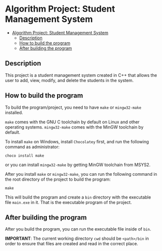 Algorithm Project: Student Management System
============================================

- [Algorithm Project: Student Management System](#algorithm-project-student-management-system)
  - [Description](#description)
  - [How to build the program](#how-to-build-the-program)
  - [After building the program](#after-building-the-program)

Description
-----------
This project is a student management system created in C++ that
allows the user to add, view, modify, and delete the students in the system.

How to build the program
------------------------
To build the program/project, you need to have `make` or `mingw32-make` installed.

`make` comes with the GNU C toolchain by default on Linux and other operating systems.
`mingw32-make` comes with the MinGW toolchain by default.

To install `make` on Windows, install `Chocolatey` first, and run the following command as administrator:
```
choco install make
```

or you can install `mingw32-make` by getting MinGW toolchain from MSYS2.

After you install `make` or `mingw32-make`, you can run the following command in the root directory of the project to build the program:
```
make
```

This will build the program and create a `bin` directory with the executable file `main.exe` in it. That is the executable program of the project.

After building the program
--------------------------

After you build the program, you can run the executable file inside of `bin`.

**IMPORTANT**: The current working directory `cwd` should be `<path>/bin` in order to ensure that files are created and read in the correct place.